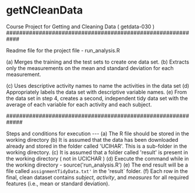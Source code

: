 # getNCleanData

Course Project for Getting and Cleaning Data ( getdata-030 )
############################################################

Readme file for the project file - run_analysis.R

(a) Merges the training and the test sets to create one data set.
(b) Extracts only the measurements on the mean and standard deviation for each measurement. 

(c) Uses descriptive activity names to name the activities in the data set
(d) Appropriately labels the data set with descriptive variable names. 
(e) From the data set in step 4, creates a second, independent tidy data set with the average of each variable for each activity and each subject.


#############################################################

Steps and conditions for execution --- 
(a) The R file should be stored in the working directory
(b) It is assumed that the data has been downloaded already and stored in the folder called 'UCIHAR'. This is a sub-folder in the working directory. 
(c) It is assumed that a folder called 'result' is present in the working directory ( not in UCICHAR )
(d) Execute the command while in the working directory - source('run_analysis.R')
(e) The end result will be a file called `assignmentTidyData.txt'` in the 'result` folder.
(f) Each row in the final, clean dataset contains _subject_, _activity_, and _measures_ for all required features (i.e., mean or standard deviation).
